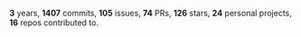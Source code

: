 **3** years, **1407** commits, **105** issues, **74** PRs, **126** stars, **24** personal projects, **16** repos contributed to.
